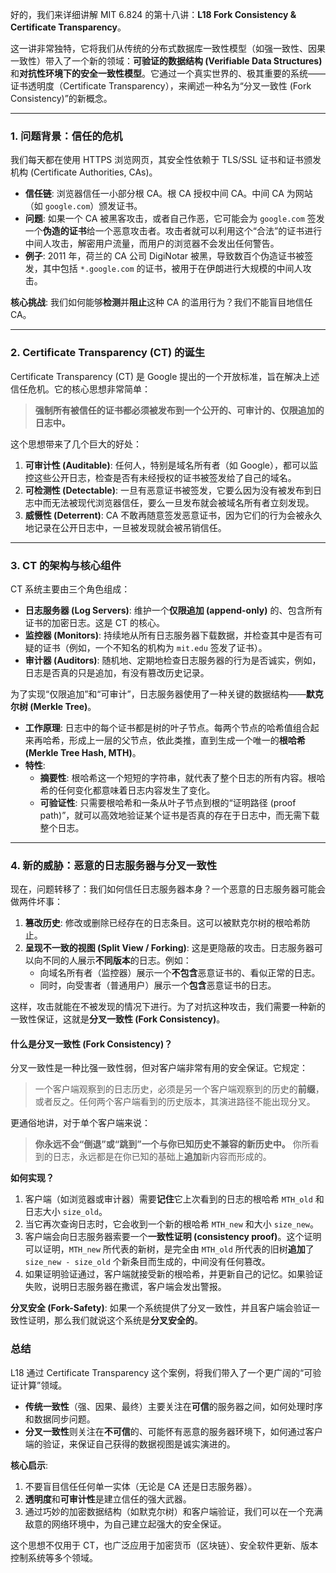 好的，我们来详细讲解 MIT 6.824 的第十八讲：**L18 Fork Consistency & Certificate Transparency**。

这一讲非常独特，它将我们从传统的分布式数据库一致性模型（如强一致性、因果一致性）带入了一个新的领域：**可验证的数据结构 (Verifiable Data Structures)** 和**对抗性环境下的安全一致性模型**。它通过一个真实世界的、极其重要的系统——证书透明度（Certificate Transparency），来阐述一种名为“分叉一致性 (Fork Consistency)”的新概念。

---

### 1. 问题背景：信任的危机

我们每天都在使用 HTTPS 浏览网页，其安全性依赖于 TLS/SSL 证书和证书颁发机构 (Certificate Authorities, CAs)。

- **信任链**: 浏览器信任一小部分根 CA。根 CA 授权中间 CA。中间 CA 为网站（如 `google.com`）颁发证书。
- **问题**: 如果一个 CA 被黑客攻击，或者自己作恶，它可能会为 `google.com` 签发一个**伪造的证书**给一个恶意攻击者。攻击者就可以利用这个“合法”的证书进行中间人攻击，解密用户流量，而用户的浏览器不会发出任何警告。
- **例子**: 2011 年，荷兰的 CA 公司 DigiNotar 被黑，导致数百个伪造证书被签发，其中包括 `*.google.com` 的证书，被用于在伊朗进行大规模的中间人攻击。

**核心挑战**: 我们如何能够**检测**并**阻止**这种 CA 的滥用行为？我们不能盲目地信任 CA。

---

### 2. Certificate Transparency (CT) 的诞生

Certificate Transparency (CT) 是 Google 提出的一个开放标准，旨在解决上述信任危机。它的核心思想非常简单：

> **强制所有被信任的证书都必须被发布到一个公开的、可审计的、仅限追加的日志中。**

这个思想带来了几个巨大的好处：

1.  **可审计性 (Auditable)**: 任何人，特别是域名所有者（如 Google），都可以监控这些公开日志，检查是否有未经授权的证书被签发给了自己的域名。
2.  **可检测性 (Detectable)**: 一旦有恶意证书被签发，它要么因为没有被发布到日志中而无法被现代浏览器信任，要么一旦发布就会被域名所有者立刻发现。
3.  **威慑性 (Deterrent)**: CA 不敢再随意签发恶意证书，因为它们的行为会被永久地记录在公开日志中，一旦被发现就会被吊销信任。

---

### 3. CT 的架构与核心组件

CT 系统主要由三个角色组成：

- **日志服务器 (Log Servers)**: 维护一个**仅限追加 (append-only)** 的、包含所有证书的加密日志。这是 CT 的核心。
- **监控器 (Monitors)**: 持续地从所有日志服务器下载数据，并检查其中是否有可疑的证书（例如，一个不知名的机构为 `mit.edu` 签发了证书）。
- **审计器 (Auditors)**: 随机地、定期地检查日志服务器的行为是否诚实，例如，日志是否真的只是追加，有没有篡改历史记录。

为了实现“仅限追加”和“可审计”，日志服务器使用了一种关键的数据结构——**默克尔树 (Merkle Tree)**。

- **工作原理**: 日志中的每个证书都是树的叶子节点。每两个节点的哈希值组合起来再哈希，形成上一层的父节点，依此类推，直到生成一个唯一的**根哈希 (Merkle Tree Hash, MTH)**。
- **特性**:
  - **摘要性**: 根哈希这一个短短的字符串，就代表了整个日志的所有内容。根哈希的任何变化都意味着日志内容发生了变化。
  - **可验证性**: 只需要根哈希和一条从叶子节点到根的“证明路径 (proof path)”，就可以高效地验证某个证书是否真的存在于日志中，而无需下载整个日志。

---

### 4. 新的威胁：恶意的日志服务器与分叉一致性

现在，问题转移了：我们如何信任日志服务器本身？一个恶意的日志服务器可能会做两件坏事：

1.  **篡改历史**: 修改或删除已经存在的日志条目。这可以被默克尔树的根哈希防止。
2.  **呈现不一致的视图 (Split View / Forking)**: 这是更隐蔽的攻击。日志服务器可以向不同的人展示**不同版本**的日志。例如：
    - 向域名所有者（监控器）展示一个**不包含**恶意证书的、看似正常的日志。
    - 同时，向受害者（普通用户）展示一个**包含**恶意证书的日志。

这样，攻击就能在不被发现的情况下进行。为了对抗这种攻击，我们需要一种新的一致性保证，这就是**分叉一致性 (Fork Consistency)**。

#### 什么是分叉一致性 (Fork Consistency)？

分叉一致性是一种比强一致性弱，但对客户端非常有用的安全保证。它规定：

> 一个客户端观察到的日志历史，必须是另一个客户端观察到的历史的**前缀**，或者反之。任何两个客户端看到的历史版本，其演进路径不能出现分叉。

更通俗地讲，对于单个客户端来说：

> **你永远不会“倒退”或“跳到”一个与你已知历史不兼容的新历史中。** 你所看到的日志，永远都是在你已知的基础上**追加**新内容而形成的。

**如何实现？**

1.  客户端（如浏览器或审计器）需要**记住**它上次看到的日志的根哈希 `MTH_old` 和日志大小 `size_old`。
2.  当它再次查询日志时，它会收到一个新的根哈希 `MTH_new` 和大小 `size_new`。
3.  客户端会向日志服务器索要一个**一致性证明 (consistency proof)**。这个证明可以证明，`MTH_new` 所代表的新树，是完全由 `MTH_old` 所代表的旧树**追加**了 `size_new - size_old` 个新条目而生成的，中间没有任何篡改。
4.  如果证明验证通过，客户端就接受新的根哈希，并更新自己的记忆。如果验证失败，说明日志服务器在撒谎，客户端会发出警报。

**分叉安全 (Fork-Safety)**: 如果一个系统提供了分叉一致性，并且客户端会验证一致性证明，那么我们就说这个系统是**分叉安全的**。

### 总结

L18 通过 Certificate Transparency 这个案例，将我们带入了一个更广阔的“可验证计算”领域。

- **传统一致性**（强、因果、最终）主要关注在**可信**的服务器之间，如何处理时序和数据同步问题。
- **分叉一致性**则关注在**不可信**的、可能怀有恶意的服务器环境下，如何通过客户端的验证，来保证自己获得的数据视图是诚实演进的。

**核心启示**:

1.  不要盲目信任任何单一实体（无论是 CA 还是日志服务器）。
2.  **透明度**和**可审计性**是建立信任的强大武器。
3.  通过巧妙的加密数据结构（如默克尔树）和客户端验证，我们可以在一个充满敌意的网络环境中，为自己建立起强大的安全保证。

这个思想不仅用于 CT，也广泛应用于加密货币（区块链）、安全软件更新、版本控制系统等多个领域。
